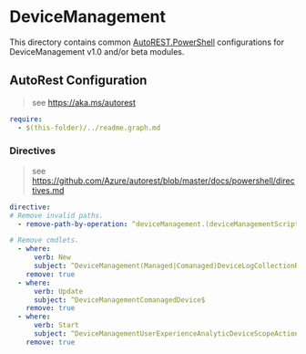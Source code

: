 # DeviceManagement

This directory contains common [AutoREST.PowerShell](https://github.com/Azure/autorest.powershell) configurations for DeviceManagement v1.0 and/or beta modules.

## AutoRest Configuration

> see <https://aka.ms/autorest>

``` yaml
require:
  - $(this-folder)/../readme.graph.md
```

### Directives

> see https://github.com/Azure/autorest/blob/master/docs/powershell/directives.md

``` yaml
directive:
# Remove invalid paths.
  - remove-path-by-operation: ^deviceManagement.(deviceManagementScript.userRunState.deviceRunState_.*|groupPolicyConfiguration.definitionValue.presentationValue_.*|deviceShellScript.userRunState.deviceRunState_.*|deviceConfiguration_assignedAccessMultiModeProfile|microsoftTunnelSite.microsoftTunnelServer_createServerLogCollectionRequest)$

# Remove cmdlets.
  - where:
      verb: New
      subject: ^DeviceManagement(Managed|Comanaged)DeviceLogCollectionRequest$
    remove: true
  - where:
      verb: Update
      subject: ^DeviceManagementComanagedDevice$
    remove: true
  - where:
      verb: Start
      subject: ^DeviceManagementUserExperienceAnalyticDeviceScopeAction$
    remove: true
```
